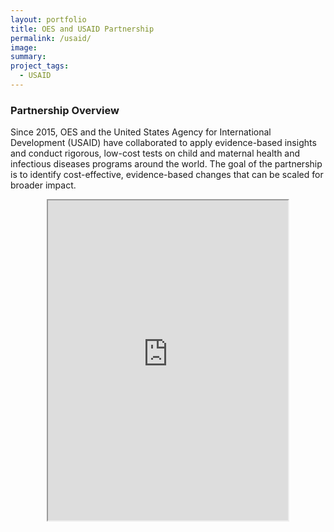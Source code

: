 ```yaml
---
layout: portfolio
title: OES and USAID Partnership
permalink: /usaid/
image:
summary: 
project_tags:
  - USAID
---
```

<div class="usa-grid">
    <div class="usa-width-one-half">
      <h3>Partnership Overview</h3>
      <p>Since 2015, OES and the United States Agency for International Development (USAID) have collaborated to apply evidence-based insights and conduct rigorous, low-cost tests on child and maternal health and infectious diseases programs around the world. The goal of the partnership is to identify cost-effective, evidence-based changes that can be scaled for broader impact.</p>
    </div>
    <div class="usa-width-one-half">
    <center><iframe src="https://drive.google.com/file/d/0BxayWw6MbOYbTE8tSktGRFNlNGM/preview" height="512" width="384"></center>
  </div>
  </div>
</br></br>






